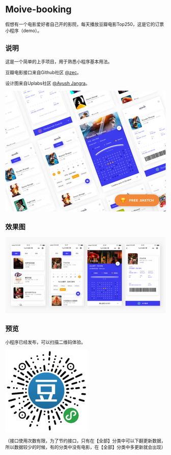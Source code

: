 # Moive-booking
假想有一个电影爱好者自己开的影院，每天播放豆瓣电影Top250，这是它的订票小程序（demo）。


## 说明

这是一个简单的上手项目，用于熟悉小程序基本用法。

豆瓣电影接口来自Github社区 [@zec](https://github.com/zce)。

设计图来自Uplabs社区 [@Ayush Jangra](https://www.uplabs.com/ayushjangra)。

<img src="https://github.com/jokersandwich/Moive-booking/blob/master/image/readme/preview.png" width="560">

## 效果图

<img src="https://github.com/jokersandwich/Moive-booking/blob/master/image/readme/rendering.png" width="800">

## 预览

小程序已经发布，可以扫描二维码体验。

<img src="https://github.com/jokersandwich/Moive-booking/blob/master/image/readme/qrcode.jpg">

（接口使用次数有限，为了节约接口，只有在【全部】分类中可以下翻更新数据，所以数据较少的时候，有的分类中没有电影，在【全部】分类中多更新就会出现）
